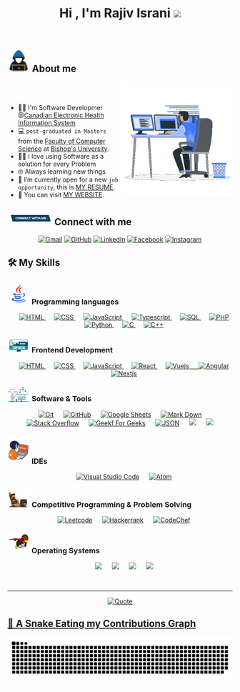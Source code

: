 <h1 align="center">Hi , I'm Rajiv Israni <img src="https://media.giphy.com/media/hvRJCLFzcasrR4ia7z/giphy.gif" width="35"></h1>

<br>

## <picture><img src = "https://github.com/Rajiv-Israni/Rajiv-Israni/blob/main/Images/about_me.gif?raw=true" width = 50px></picture> About me

<picture> <img align="right" src="https://github.com/Rajiv-Israni/Rajiv-Israni/blob/main/Images/Right_Side.gif?raw=true" width = 250px></picture>

<br><br>

- 👨‍💻 I'm Software Developmer @[Canadian Electronic Health Information System](https://guardianemr.ca/)
- 💻 `post-graduated in Masters` from the [Faculty of Computer Science](https://www.ubishops.ca/academic-programs/faculty-of-arts-and-science/natural-sciences-and-mathematics/computer-science/) at [Bishop's University](https://www.ubishops.ca/).
- ✍🏻 I love using Software as a solution for every Problem
- 🤓 Always learning new things
- 🧐 I’m currently open for a new `job opportunity`, this is [MY RESUME](https://drive.google.com/file/d/1ZxxugEaGEPhO8Kdl3g58-lfzJUrGbiah/view?usp=drive_link).
- 🤯 You can visit [MY WEBSITE](https://portfolio-6f1ea.web.app/).
  <br>

## <picture> <img src="https://github.com/Rajiv-Israni/Rajiv-Israni/blob/main/Images/Connect-with-me.gif?raw=true" width="100px"> </picture> Connect with me

<p align="center">
	<a href="mailto:rajivisrani97@gmail.com"><img img src="https://img.shields.io/badge/gmail-%23EA4335.svg?style=plastic&logo=gmail&logoColor=white" alt="Gmail"/></a>
	<a href="https://github.com/Rajiv-Israni"><img src="https://img.shields.io/badge/github-%23181717.svg?style=plastic&logo=github&logoColor=white" alt="GitHub"/></a>
	<a href="https://www.linkedin.com/in/rajivisrani/"><img src="https://img.shields.io/badge/linkedin-%230A66C2.svg?style=plastic&logo=linkedin&logoColor=white" alt="LinkedIn"/></a>
	<a href="https://www.facebook.com/rajiv.israni.3/"><img src="https://img.shields.io/badge/facebook-%231877F2.svg?style=plastic&logo=facebook&logoColor=white" alt="Facebook"/></a>
	<a href="https://www.instagram.com/rajiv_israni/"><img src="https://img.shields.io/badge/instagram-%23E4405F.svg?style=plastic&logo=instagram&logoColor=white" alt="Instagram"/></a>
</p>

## 🛠️ My Skills

### <picture> <img src = "https://github.com/Rajiv-Israni/Rajiv-Israni/blob/main/Images/Programming_Languages.gif?raw=true" width = 50px> </picture> Programming languages

<p align="center">
  &emsp; 
  <a href="https://html.com/" target="_blank"> 
    <img alt="HTML" src="https://img.shields.io/badge/HTML5%20-%23e34c26.svg?style=plastic&logo=HTML5&logoColor=white">
  </a>
  &emsp; 
  <a href="https://www.w3schools.com/css/" target="_blank"> 
    <img alt="CSS" src="https://img.shields.io/badge/CSS3%20-%23264de4.svg?style=plastic&logo=css3&logoColor=white">
  </a> 
  &emsp;
  <a href="https://developer.mozilla.org/en-US/docs/Web/JavaScript" target="_blank"> 
     <img alt="JavaScript" src="https://img.shields.io/badge/JavaScript%20-%23F7DF1E.svg?style=plastic&logo=javascript&logoColor=black">
   </a>
  &emsp; 
  <a href="https://www.typescriptlang.org/" target="_blank"> 
    <img alt="Typescript" src="https://img.shields.io/badge/TypeScript%20-%23007acc.svg?style=plastic&logo=typescript&logoColor=white">
  </a> 
  &emsp;
  <a href="https://www.w3schools.com/sql/" target="_blank"> 
    <img alt="SQL" src="https://img.shields.io/badge/SQL%20-%23FFFFFF.svg?style=plastic&logo=MySQL&logoColor=orange">
  </a>
  &emsp; 
  <a href="https://www.php.net/" target="_blank"> 
    <img alt="PHP" src="https://img.shields.io/badge/PHP%20-%238993be.svg?style=plastic&logo=PHP&logoColor=black">
  </a>
  &emsp;
  <a href="https://www.python.org" target="_blank">
    <img alt="Python" src="https://img.shields.io/badge/Python%20-%2314354C.svg?style=plastic&logo=python&logoColor=white">
  </a>
  &emsp; 
  <a href="https://www.cprogramming.com/" target="_blank"> 
    <img alt="C" src="https://img.shields.io/badge/C%20-%232370ED.svg?style=plastic&logo=c&logoColor=white">
  </a> 
  &emsp;
  <a href="https://www.w3schools.com/cpp/" target="_blank"> 
    <img alt="C++" src="https://img.shields.io/badge/C++%20-%2300599C.svg?style=plastic&logo=c%2B%2B&logoColor=white">
  </a>
</p>

### <picture> <img src = "https://github.com/Rajiv-Israni/Rajiv-Israni/blob/main/Images/Front_End.gif?raw=true" width = 50px> </picture> Frontend Development

<p align="center"> 
  &emsp; 
  <a href="https://www.w3.org/html/" target="_blank"> 
   <img alt="HTML" src="https://img.shields.io/badge/HTML5%20-%23E34F26.svg?style=plastic&logo=html5&logoColor=white">
  </a>   
  &emsp;
  <a href="https://www.w3schools.com/css/" target="_blank">
    <img alt="CSS" src="https://img.shields.io/badge/CSS3%20-%231572B6.svg?style=plastic&logo=css3&logoColor=white">
  </a>
  &emsp;
  <a href="https://developer.mozilla.org/en-US/docs/Web/JavaScript" target="_blank"> 
     <img alt="JavaScript" src="https://img.shields.io/badge/JavaScript%20-%23F7DF1E.svg?style=plastic&logo=javascript&logoColor=black">
   </a>
   &emsp;
  <a href="https://react.dev/" target="_blank">
    <img alt="React" src="https://img.shields.io/badge/React-%2361DAFB.svg?style=plastic&logo=React&logoColor=black">
  </a>
  &emsp;
  <a href="https://vuejs.org/" target="_blank">
    <img alt="Vuejs" src="https://img.shields.io/badge/Vue.js-%2335495e.svg?style=plastic&logo=vue.js&logoColor=42b883">
    &emsp;
  <a href="https://angular.io/" target="_blank">
    <img alt="Angular" src="https://img.shields.io/badge/Angular-%23ffffff.svg?style=plastic&logo=angular&logoColor=c3002f">
  </a>
  &emsp;
  <a href="https://nextjs.org/" target="_blank">
    <img alt="Nextjs" src="https://img.shields.io/badge/Next.js-%23ffffff.svg?style=plastic&logo=next.js&logoColor=000000">
  </a>
</p>

### <picture> <img src = "https://github.com/Rajiv-Israni/Rajiv-Israni/blob/main/Images/Software_Tools.gif?raw=true" width = 50px> </picture> Software & Tools

<p align="center">
  &emsp;
    <a href="#"><img alt="Git" src="https://img.shields.io/badge/Git%20-%23F05033.svg?style=plastic&logo=git&logoColor=white"></a>
  &emsp;
    <a href="#"><img alt="GitHub" src="https://img.shields.io/badge/github-%23181717.svg?style=plastic&logo=github&logoColor=white"></a>
  &emsp;
    <a href="#"><img alt="Google Sheets" src="https://img.shields.io/badge/Google%20Sheets%20-%2334A853.svg?style=plastic&logo=google%20sheets&logoColor=white"></a>
  &emsp;
    <a href="#"><img alt="Mark Down" src="https://img.shields.io/badge/Markdown-000000?style=plastic&logo=markdown&logoColor=white"></a>
  &emsp;
    <a href="#"><img alt="Stack Overflow" src="https://img.shields.io/badge/-Stack%20Overflow-FE7A16?style=plastic&logo=stack-overflow&logoColor=white"></a>
  &emsp;
    <a href="#"><img alt="Geekf For Geeks" src="https://img.shields.io/badge/geeksforgeeks-%230F9D58.svg?style=plastic&logo=geeksforgeeks&logoColor=white"></a>
  &emsp;
    <a href="#"><img alt="JSON" img src="https://img.shields.io/badge/json-%23000000.svg?style=plastic&logo=json&logoColor=white"></a>
    &emsp;
    <a href="#"><img src="https://img.shields.io/badge/django-%23092E20.svg?&style=plastic&logo=django&logoColor=white" /></a>
    &emsp;
    <a href="#"><img src="https://img.shields.io/badge/mysql-%234479A1.svg?&style=plastic&logo=mysql&logoColor=white"/></a>
</p>

### <picture> <img src = "https://github.com/Rajiv-Israni/Rajiv-Israni/blob/main/Images/IDEs.gif?raw=true" width = 50px> </picture> IDEs

<p align="center">
  &emsp;
    <a href="#"><img alt="Visual Studio Code" src="https://img.shields.io/badge/Visual%20Studio%20Code-0078d7.svg?style=plastic&logo=visual-studio-code&logoColor=white"></a>
  &emsp;
    <a href="#"><img alt="Atom" src="https://img.shields.io/badge/atom-%2366595C.svg?&style=plastic&logo=atom&logoColor=white" /></a>

### <picture> <img src = "https://github.com/Rajiv-Israni/Rajiv-Israni/blob/main/Images/CP_PS.gif?raw=true" width = 50px> </picture> Competitive Programming & Problem Solving

<p align="center">	
  &emsp;
    <a href="#"><img alt = "Leetcode" src="https://img.shields.io/badge/leetcode%20-%23FFA116.svg?style=plastic&logo=leetcode&logoColor=black" /></a>
  &emsp;
    <a href="#"><img alt = "Hackerrank" src="https://img.shields.io/badge/hackerrank-%232EC866.svg?style=plastic&logo=hackerrank&logoColor=white" /></a>
  &emsp;
    <a href="#"><img alt = "CodeChef" src="https://img.shields.io/badge/codechef-%235B4638.svg?style=plastic&logo=codechef&logoColor=white" /></a>

### <picture> <img src = "https://github.com/Rajiv-Israni/Rajiv-Israni/blob/main/Images/OS.gif?raw=true" width = 50px> </picture> Operating Systems

<p align="center">
  &emsp;
    <a href="#"><img src="https://img.shields.io/badge/Linux-FCC624?style=plastic&logo=linux&logoColor=black"></a>
  &emsp;
    <a href="#"><img src="https://img.shields.io/badge/Ubuntu-E95420?style=plastic&logo=ubuntu&logoColor=white"></a>
  &emsp;
    <a href="#"><img src="https://img.shields.io/badge/Windows-0078D6?style=plastic&logo=windows&logoColor=white"></a>
  &emsp;
    <a href="#"><img src="https://img.shields.io/badge/macOS-%2348B9C7.svg?style=plastic&&logo=macos&logoColor=white" /></a>
</p>

<br>

---

<p align = "center">
	<a href="https://github.com/piyushsuthar/github-readme-quotes"> <img alt = "Quote" src="https://quotes-github-readme.vercel.app/api?type=horizontal&theme=tokyonight&animation=grow_out_in&quoteCategory=programming">
</p>

## 🐍 A Snake Eating my Contributions Graph

<p align="center">
	<picture>
		  <source media="(prefers-color-scheme: dark)" srcset="https://raw.githubusercontent.com/Rajiv-Israni/Rajiv-Israni/output/github-contribution-grid-snake-dark.svg">
		  <source media="(prefers-color-scheme: light)" srcset="https://raw.githubusercontent.com/Rajiv-Israni/Rajiv-Israni/output/github-contribution-grid-snake.svg">
		  <img alt="github contribution grid snake animation" src="https://raw.githubusercontent.com/Rajiv-Israni/Rajiv-Israni/output/github-contribution-grid-snake.svg">
	</picture>
</p>

